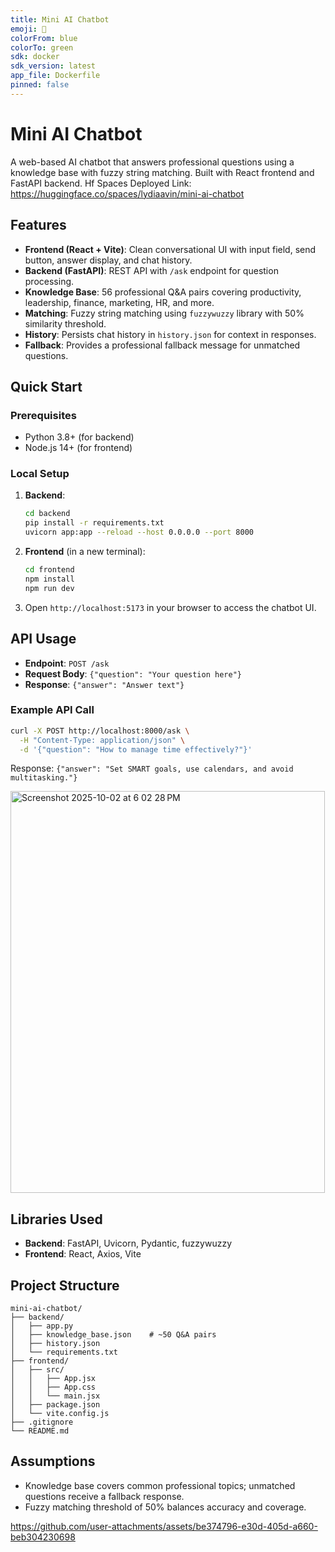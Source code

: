 ```yaml
---
title: Mini AI Chatbot
emoji: 🤖
colorFrom: blue
colorTo: green
sdk: docker
sdk_version: latest
app_file: Dockerfile
pinned: false
---
```


# Mini AI Chatbot

A web-based AI chatbot that answers professional questions using a knowledge base with fuzzy string matching. Built with React frontend and FastAPI backend.
Hf Spaces Deployed Link: https://huggingface.co/spaces/lydiaavin/mini-ai-chatbot 

## Features
- **Frontend (React + Vite)**: Clean conversational UI with input field, send button, answer display, and chat history.
- **Backend (FastAPI)**: REST API with `/ask` endpoint for question processing.
- **Knowledge Base**: 56 professional Q&A pairs covering productivity, leadership, finance, marketing, HR, and more.
- **Matching**: Fuzzy string matching using `fuzzywuzzy` library with 50% similarity threshold.
- **History**: Persists chat history in `history.json` for context in responses.
- **Fallback**: Provides a professional fallback message for unmatched questions.

## Quick Start

### Prerequisites
- Python 3.8+ (for backend)
- Node.js 14+ (for frontend)

### Local Setup
1. **Backend**:
   ```bash
   cd backend
   pip install -r requirements.txt
   uvicorn app:app --reload --host 0.0.0.0 --port 8000
   ```

2. **Frontend** (in a new terminal):
   ```bash
   cd frontend
   npm install
   npm run dev
   ```

3. Open `http://localhost:5173` in your browser to access the chatbot UI.

## API Usage
- **Endpoint**: `POST /ask`
- **Request Body**: `{"question": "Your question here"}`
- **Response**: `{"answer": "Answer text"}`

### Example API Call
```bash
curl -X POST http://localhost:8000/ask \
  -H "Content-Type: application/json" \
  -d '{"question": "How to manage time effectively?"}'
```
Response: `{"answer": "Set SMART goals, use calendars, and avoid multitasking."}`

<img width="503" height="643" alt="Screenshot 2025-10-02 at 6 02 28 PM" src="https://github.com/user-attachments/assets/746b6358-a0e3-4587-9027-dc751bff89c1" />

## Libraries Used
- **Backend**: FastAPI, Uvicorn, Pydantic, fuzzywuzzy
- **Frontend**: React, Axios, Vite

## Project Structure
```
mini-ai-chatbot/
├── backend/
│   ├── app.py                 
│   ├── knowledge_base.json    # ~50 Q&A pairs
│   ├── history.json           
│   └── requirements.txt       
├── frontend/
│   ├── src/
│   │   ├── App.jsx            
│   │   ├── App.css            
│   │   └── main.jsx           
│   ├── package.json          
│   └── vite.config.js         
├── .gitignore
└── README.md
```

## Assumptions
- Knowledge base covers common professional topics; unmatched questions receive a fallback response.
- Fuzzy matching threshold of 50% balances accuracy and coverage.


https://github.com/user-attachments/assets/be374796-e30d-405d-a660-beb304230698
